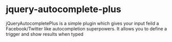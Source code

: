 jquery-autocomplete-plus
========================

jQueryAutocompletePlus is a simple plugin which gives your input feild a Facebook/Twitter like autocompletion superpowers. It allows you to define a trigger and show results when typed
